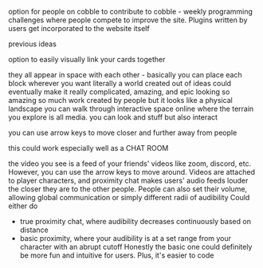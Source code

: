option for people on cobble to contribute to cobble - weekly programming challenges where people compete to improve the site. Plugins written by users get incorporated to the website itself

previous ideas


option to easily visually link your cards together

they all appear in space with each other - basically you can place each block wherever you want
literally a world created out of ideas
could eventually make it really complicated, amazing, and epic looking
so amazing
so much work created by people
but it looks like a physical landscape you can walk through
interactive space online where the terrain you explore is all media. you can look and stuff but also interact

you can use arrow keys to move closer and further away from people

this could work especially well as a CHAT ROOM

the video you see is a feed of your friends' videos like zoom, discord, etc. However, you can use the arrow keys to move around. Videos are attached to player characters, and proximity chat makes users' audio feeds louder the closer they are to the other people. 
People can also set their volume, allowing global communication or simply different radii of audibility
Could either do 
- true proximity chat, where audibility decreases continuously based on distance
- basic proximity, where your audibility is at a set range from your character with an abrupt cutoff
Honestly the basic one could definitely be more fun and intuitive for users. Plus, it's easier to code
